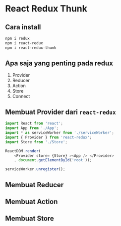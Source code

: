 # React Redux Thunk

## Cara install

```bash
npm i redux
npm i react-redux
npm i react-redux-thunk
```

## Apa saja yang penting pada redux
1. Provider
2. Reducer
3. Action
4. Store
5. Connect

## Membuat Provider dari `react-redux`
```javascript
import React from 'react';
import App from './App';
import * as serviceWorker from './serviceWorker';
import { Provider } from 'react-redux';
import Store from './Store';

ReactDOM.render(
    <Provider store= {Store} ><App /> </Provider>
    , document.getElementById('root'));

serviceWorker.unregister();
```
## Membuat Reducer
## Membuat Action
## Membuat Store
